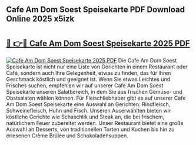 ## Cafe Am Dom Soest Speisekarte PDF Download Online 2025 x5izk

# <h2><a href="http://gc6phd.nevu.top/?p=Cafe+Am+Dom+Soest+Speisekarte">🔗 👉🔴 Cafe Am Dom Soest Speisekarte 2025 PDF</a></h2>

[![Cafe Am Dom Soest Speisekarte 2025 PDF](https://i.imgur.com/dBaPXMq.png)](http://gc6phd.nevu.top/?p=Cafe+Am+Dom+Soest+Speisekarte)
Die Cafe Am Dom Soest Speisekarte ist nicht nur eine Liste von Gerichten in einem Restaurant oder Café, sondern auch Ihre Gelegenheit, etwas zu finden, das für Ihren Geschmack köstlich und geeignet ist. Wenn Sie etwas Leichtes und Frisches suchen, empfehlen wir auf unserer Cafe Am Dom Soest Speisekarte unseren Salatbereich, in dem Sie aus frischen Gemüse- und Obstsalaten wählen können. Für Fleischliebhaber gibt es auf unserer Cafe Am Dom Soest Speisekarte eine Auswahl an Gerichten: Rindfleisch, Schweinefleisch, Huhn und Fisch. Unseren Auserwählten bieten wir köstliche Gerichte wie Schaschlik und Steak an, die bei frischem, natürlichem Feuer zubereitet werden. Unser Restaurant bietet eine große Auswahl an Desserts, von traditionellen Torten und Kuchen bis hin zu erlesenen Crème Brûlée und Schokoladensuppen.
